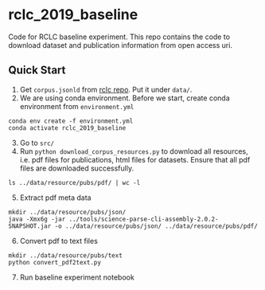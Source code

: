 # rclc_2019_baseline
Code for RCLC baseline experiment. This repo contains the code to download dataset and publication information from open access uri.


## Quick Start

1. Get `corpus.jsonld` from [rclc repo](https://github.com/Coleridge-Initiative/rclc). Put it under `data/`.
2. We are using conda environment. Before we start, create conda environment from `environment.yml`
```
conda env create -f environment.yml
conda activate rclc_2019_baseline
```
3. Go to `src/`
4. Run `python download_corpus_resources.py` to download all resources, i.e. pdf files for publications, html files for datasets. Ensure that all pdf files are downloaded successfully.
```
ls ../data/resource/pubs/pdf/ | wc -l
```
5. Extract pdf meta data
```
mkdir ../data/resource/pubs/json/
java -Xmx6g -jar ../tools/science-parse-cli-assembly-2.0.2-SNAPSHOT.jar -o ../data/resource/pubs/json/ ../data/resource/pubs/pdf/
```
6. Convert pdf to text files
```
mkdir ../data/resource/pubs/text
python convert_pdf2text.py
```
7. Run baseline experiment notebook
